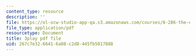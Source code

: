 ```yaml
---
content_type: resource
description: ''
file: https://ol-ocw-studio-app-qa.s3.amazonaws.com/courses/8-286-the-early-universe-fall-2013/267c7e3266416a08c2d8445fb5817888_U9n-Y_ZC-2M.pdf
file_type: application/pdf
resourcetype: Document
title: 3play pdf file
uid: 267c7e32-6641-6a08-c2d8-445fb5817888
---
```

